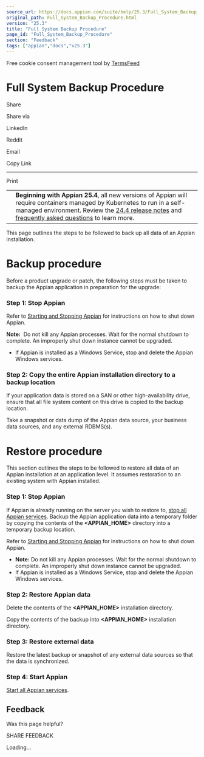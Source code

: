 ```yaml
---
source_url: https://docs.appian.com/suite/help/25.3/Full_System_Backup_Procedure.html
original_path: Full_System_Backup_Procedure.html
version: "25.3"
title: "Full System Backup Procedure"
page_id: "Full_System_Backup_Procedure"
section: "Feedback"
tags: ["appian","docs","v25.3"]
---
```



Free cookie consent management tool by [TermsFeed](https://www.termsfeed.com/)

# Full System Backup Procedure

Share

Share via

LinkedIn

Reddit

Email

Copy Link

* * *

Print

<table><tbody><tr><td><i class="fa fa-bullhorn" aria-hidden="true"></i></td><td><b>Beginning with Appian 25.4</b>, all new versions of Appian will require containers managed by Kubernetes to run in a self-managed environment. Review the <a href="https://docs.appian.com/suite/help/24.4/Appian_Release_Notes.html#preparing-for-containerized-self-managed-appian-in-2025">24.4 release notes</a> and <a href="aok-faq.html">frequently asked questions</a> to learn more.</td></tr></tbody></table>

This page outlines the steps to be followed to back up all data of an Appian installation.

# Backup procedure

Before a product upgrade or patch, the following steps must be taken to backup the Appian application in preparation for the upgrade:

### Step 1: Stop Appian

Refer to [Starting and Stopping Appian](Starting_and_Stopping_Appian.html) for instructions on how to shut down Appian.

**Note:**  Do not kill any Appian processes. Wait for the normal shutdown to complete. An improperly shut down instance cannot be upgraded.

-   If Appian is installed as a Windows Service, stop and delete the Appian Windows services.

### Step 2: Copy the entire Appian installation directory to a backup location

If your application data is stored on a SAN or other high-availability drive, ensure that all file system content on this drive is copied to the backup location.

Take a snapshot or data dump of the Appian data source, your business data sources, and any external RDBMS(s).

# Restore procedure

This section outlines the steps to be followed to restore all data of an Appian installation at an application level. It assumes restoration to an existing system with Appian installed.

### Step 1: Stop Appian

If Appian is already running on the server you wish to restore to, [stop all Appian services](Starting_and_Stopping_Appian.html). Backup the Appian application data into a temporary folder by copying the contents of the **<APPIAN\_HOME>** directory into a temporary backup location.

Refer to [Starting and Stopping Appian](Starting_and_Stopping_Appian.html) for instructions on how to shut down Appian.

-   **Note:** Do not kill any Appian processes. Wait for the normal shutdown to complete. An improperly shut down instance cannot be upgraded.
-   If Appian is installed as a Windows Service, stop and delete the Appian Windows services.

### Step 2: Restore Appian data

Delete the contents of the **<APPIAN\_HOME>** installation directory.

Copy the contents of the backup into **<APPIAN\_HOME>** installation directory.

### Step 3: Restore external data

Restore the latest backup or snapshot of any external data sources so that the data is synchronized.

### Step 4: Start Appian

[Start all Appian services](Starting_and_Stopping_Appian.html).

## Feedback

Was this page helpful?

SHARE FEEDBACK

Loading...